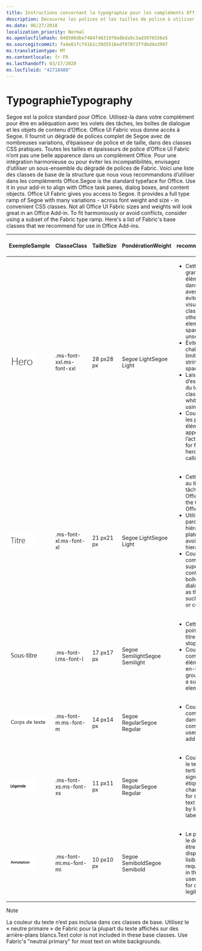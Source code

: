 ```yaml
---
title: Instructions concernant la typographie pour les compléments Office
description: Découvrez les polices et les tailles de police à utiliser dans les compléments Office.
ms.date: 06/27/2018
localization_priority: Normal
ms.openlocfilehash: 048506dbe7464f4031970e8bda9c3ad3976556e5
ms.sourcegitcommit: fa4e81fcf41b1c39d5516edf078f3ffdbd4a3997
ms.translationtype: MT
ms.contentlocale: fr-FR
ms.lasthandoff: 03/17/2020
ms.locfileid: "42718488"
---
```

# <a name="typography"></a><span data-ttu-id="2bcc3-103">Typographie</span><span class="sxs-lookup"><span data-stu-id="2bcc3-103">Typography</span></span>

<span data-ttu-id="2bcc3-p101">Segoe est la police standard pour Office. Utilisez-la dans votre complément pour être en adéquation avec les volets des tâches, les boîtes de dialogue et les objets de contenu d’Office. Office UI Fabric vous donne accès à Segoe. Il fournit un dégradé de polices complet de Segoe avec de nombreuses variations, d’épaisseur de police et de taille, dans des classes CSS pratiques. Toutes les tailles et épaisseurs de police d’Office UI Fabric n’ont pas une belle apparence dans un complément Office. Pour une intégration harmonieuse ou pour éviter les incompatibilités, envisagez d’utiliser un sous-ensemble du dégradé de polices de Fabric. Voici une liste des classes de base de la structure que nous vous recommandons d’utiliser dans les compléments Office.</span><span class="sxs-lookup"><span data-stu-id="2bcc3-p101">Segoe is the standard typeface for Office. Use it in your add-in to align with Office task panes, dialog boxes, and content objects. Office UI Fabric gives you access to Segoe. It provides a full type ramp of Segoe with many variations - across font weight and size - in convenient CSS classes. Not all Office UI Fabric sizes and weights will look great in an Office Add-in. To fit harmoniously or avoid conflicts, consider using a subset of the Fabric type ramp. Here's a list of Fabric's base classes that we recommend for use in Office Add-ins.</span></span>

|<span data-ttu-id="2bcc3-111">Exemple</span><span class="sxs-lookup"><span data-stu-id="2bcc3-111">Sample</span></span> |<span data-ttu-id="2bcc3-112">Classe</span><span class="sxs-lookup"><span data-stu-id="2bcc3-112">Class</span></span> |<span data-ttu-id="2bcc3-113">Taille</span><span class="sxs-lookup"><span data-stu-id="2bcc3-113">Size</span></span> |<span data-ttu-id="2bcc3-114">Pondération</span><span class="sxs-lookup"><span data-stu-id="2bcc3-114">Weight</span></span> |<span data-ttu-id="2bcc3-115">Utilisation recommandée</span><span class="sxs-lookup"><span data-stu-id="2bcc3-115">Recommended Usage</span></span> |
|------ |----- |---- |------ |----------------- |
|![Image de texte Hero](../images/add-in-typeramp-hero.png)|<span data-ttu-id="2bcc3-117">.ms-font-xxl</span><span class="sxs-lookup"><span data-stu-id="2bcc3-117">.ms-font-xxl</span></span> |<span data-ttu-id="2bcc3-118">28 px</span><span class="sxs-lookup"><span data-stu-id="2bcc3-118">28 px</span></span> | <span data-ttu-id="2bcc3-119">Segoe Light</span><span class="sxs-lookup"><span data-stu-id="2bcc3-119">Segoe Light</span></span> |<ul><li><span data-ttu-id="2bcc3-p102">Cette classe est plus grande que tous les autres éléments typographiques dans Office. Utilisez-la avec parcimonie pour éviter une hiérarchie visuelle non valide.</span><span class="sxs-lookup"><span data-stu-id="2bcc3-p102">This class is larger than all other typographic elements in Office. Use it sparingly to avoid unseating visual hierarchy.</span></span></li><li><span data-ttu-id="2bcc3-122">Évitez d’utiliser de longues chaînes dans des espaces limités.</span><span class="sxs-lookup"><span data-stu-id="2bcc3-122">Avoid use on long strings in constrained spaces.</span></span></li><li><span data-ttu-id="2bcc3-123">Laissez suffisamment d’espaces blancs autour du texte en utilisant cette classe.</span><span class="sxs-lookup"><span data-stu-id="2bcc3-123">Provide ample whitespace around text using this class.</span></span></li><li><span data-ttu-id="2bcc3-124">Couramment utilisée pour les premiers messages, éléments hero ou autres appels à l’action.</span><span class="sxs-lookup"><span data-stu-id="2bcc3-124">Commonly used for first run messages, hero elements, or other calls to action.</span></span></li></ul> |
|![Image de texte Hero](../images/add-in-typeramp-title.png)|<span data-ttu-id="2bcc3-126">.ms-font-xl</span><span class="sxs-lookup"><span data-stu-id="2bcc3-126">.ms-font-xl</span></span> |<span data-ttu-id="2bcc3-127">21 px</span><span class="sxs-lookup"><span data-stu-id="2bcc3-127">21 px</span></span> |<span data-ttu-id="2bcc3-128">Segoe Light</span><span class="sxs-lookup"><span data-stu-id="2bcc3-128">Segoe Light</span></span> | <ul><li><span data-ttu-id="2bcc3-129">Cette classe correspond au titre du volet des tâches des applications Office.</span><span class="sxs-lookup"><span data-stu-id="2bcc3-129">This class matches the task pane title of Office applications.</span></span></li><li><span data-ttu-id="2bcc3-130">Utilisez-la avec parcimonie pour éviter une hiérarchie typographique plate.</span><span class="sxs-lookup"><span data-stu-id="2bcc3-130">Use it sparingly to avoid a flat typographic hierarchy.</span></span></li><li><span data-ttu-id="2bcc3-131">Couramment utilisée comme élément de niveau supérieur (titres de contenu, de page ou de boîte de dialogue).</span><span class="sxs-lookup"><span data-stu-id="2bcc3-131">Commonly used as the top-level element such as dialog box, page, or content titles.</span></span></li></ul> |
|![Image de texte Hero](../images/add-in-typeramp-subtitle.png)|<span data-ttu-id="2bcc3-133">.ms-font-l</span><span class="sxs-lookup"><span data-stu-id="2bcc3-133">.ms-font-l</span></span> |<span data-ttu-id="2bcc3-134">17 px</span><span class="sxs-lookup"><span data-stu-id="2bcc3-134">17 px</span></span> |<span data-ttu-id="2bcc3-135">Segoe Semilight</span><span class="sxs-lookup"><span data-stu-id="2bcc3-135">Segoe Semilight</span></span> | <ul><li><span data-ttu-id="2bcc3-136">Cette classe est le premier point en dessous des titres.</span><span class="sxs-lookup"><span data-stu-id="2bcc3-136">This class is the first stop below titles.</span></span></li><li><span data-ttu-id="2bcc3-137">Couramment utilisée comme sous-titre, élément de navigation ou en-tête de groupe.</span><span class="sxs-lookup"><span data-stu-id="2bcc3-137">Commonly used as a subtitle, navigation element, or group header.</span></span></li><ul> |
|![Image de texte Hero](../images/add-in-typeramp-body.png)|<span data-ttu-id="2bcc3-139">.ms-font-m</span><span class="sxs-lookup"><span data-stu-id="2bcc3-139">.ms-font-m</span></span> |<span data-ttu-id="2bcc3-140">14 px</span><span class="sxs-lookup"><span data-stu-id="2bcc3-140">14 px</span></span> |<span data-ttu-id="2bcc3-141">Segoe Regular</span><span class="sxs-lookup"><span data-stu-id="2bcc3-141">Segoe Regular</span></span> |<ul><li><span data-ttu-id="2bcc3-142">Couramment utilisée comme corps de texte dans les compléments.</span><span class="sxs-lookup"><span data-stu-id="2bcc3-142">Commonly used as body text within add-ins.</span></span></li><ul>|
|![Image de texte Hero](../images/add-in-typeramp-caption.png)|<span data-ttu-id="2bcc3-144">.ms-font-xs</span><span class="sxs-lookup"><span data-stu-id="2bcc3-144">.ms-font-xs</span></span> |<span data-ttu-id="2bcc3-145">11 px</span><span class="sxs-lookup"><span data-stu-id="2bcc3-145">11 px</span></span> | <span data-ttu-id="2bcc3-146">Segoe Regular</span><span class="sxs-lookup"><span data-stu-id="2bcc3-146">Segoe Regular</span></span> |<ul><li><span data-ttu-id="2bcc3-147">Couramment utilisée pour le texte secondaire ou tertiaire (horodatages, signatures, légendes ou étiquettes de champ).</span><span class="sxs-lookup"><span data-stu-id="2bcc3-147">Commonly used for secondary or tertiary text such as timestamps, by lines, captions, or field labels.</span></span></li><ul>|
|![Image de texte Hero](../images/add-in-typeramp-annotation.png)|<span data-ttu-id="2bcc3-149">.ms-font-mi</span><span class="sxs-lookup"><span data-stu-id="2bcc3-149">.ms-font-mi</span></span> |<span data-ttu-id="2bcc3-150">10 px</span><span class="sxs-lookup"><span data-stu-id="2bcc3-150">10 px</span></span> |<span data-ttu-id="2bcc3-151">Segoe Semibold</span><span class="sxs-lookup"><span data-stu-id="2bcc3-151">Segoe Semibold</span></span> |<ul><li><span data-ttu-id="2bcc3-p103">Le plus petit niveau dans le dégradé de polices doit être rarement utilisé. Il est disponible lorsque la lisibilité n’est pas requise.</span><span class="sxs-lookup"><span data-stu-id="2bcc3-p103">The smallest step in the type ramp should be used rarely. It's available for circumstances where legibility is not required.</span></span></li><ul>|

> [!NOTE]
> <span data-ttu-id="2bcc3-p104">La couleur du texte n’est pas incluse dans ces classes de base. Utilisez le « neutre primaire » de Fabric pour la plupart du texte affichés sur des arrière-plans blancs.</span><span class="sxs-lookup"><span data-stu-id="2bcc3-p104">Text color is not included in these base classes. Use Fabric's "neutral primary" for most text on white backgrounds.</span></span>
